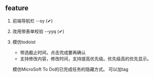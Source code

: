 ## feature
1. 前端导航栏 --sy (✔)
2. 改用带表单校验 --yyq (✔)
3. 模仿todoist
    * 带选截止时间，点击完成要再确认
    * 支持修改内容，修改时间，支持提高优先级。优先级高的优先显示。
    
   模仿MicroSoft To Do的已完成任务的隐藏方式。 可以加tag
    